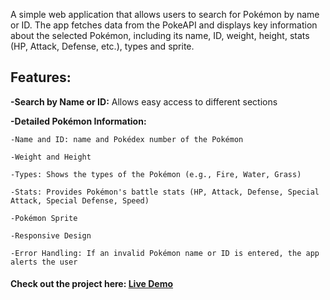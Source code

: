 A simple web application that allows users to search for Pokémon by name or ID. 
The app fetches data from the PokeAPI and displays key information about the selected Pokémon, 
including its name, ID, weight, height, stats (HP, Attack, Defense, etc.), types and sprite.

## Features:

**-Search by Name or ID:** Allows easy access to different sections

**-Detailed Pokémon Information:**

    -Name and ID: name and Pokédex number of the Pokémon
  
    -Weight and Height
  
    -Types: Shows the types of the Pokémon (e.g., Fire, Water, Grass)
  
    -Stats: Provides Pokémon's battle stats (HP, Attack, Defense, Special Attack, Special Defense, Speed)
  
    -Pokémon Sprite
  
    -Responsive Design
  
    -Error Handling: If an invalid Pokémon name or ID is entered, the app alerts the user

#### Check out the project here: [Live Demo](https://estherlein.github.io/Personal-Portfolio-Webpage/)
